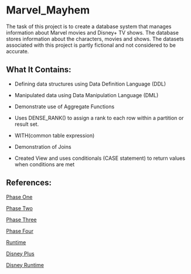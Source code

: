 # Marvel_Mayhem

The task of this project is to create a database system that manages information about Marvel movies and Disney+ TV shows. The database stores information about the characters, movies and shows. The datasets associated with this project is partly fictional and not considered to be accurate.

## What It Contains:

* Defining data structures using Data Definition Language (DDL)

* Manipulated data using Data Manipulation Language (DML)

* Demonstrate use of Aggregate Functions

* Uses DENSE_RANK() to assign a rank to each row within a partition or result set.

* WITH(common table expression)

* Demonstration of Joins

* Created View and uses conditionals (CASE statement) to return values when conditions are met


## References:

[Phase One](https://en.wikipedia.org/wiki/Marvel_Cinematic_Universe:_Phase_One)

[Phase Two](https://en.wikipedia.org/wiki/Marvel_Cinematic_Universe:_Phase_Two) 

[Phase Three](https://en.wikipedia.org/wiki/Marvel_Cinematic_Universe:_Phase_Three) 

[Phase Four](https://en.wikipedia.org/wiki/Marvel_Cinematic_Universe:_Phase_Four) 

[Runtime](https://wegotthiscovered.com/movies/every-marvel-cinematic-universe-movie-ranked-by-runtime/)

[Disney Plus](https://en.wikipedia.org/wiki/List_of_Marvel_Cinematic_Universe_television_series)

[Disney Runtime](https://www.imdb.com/list/ls049015521/)

